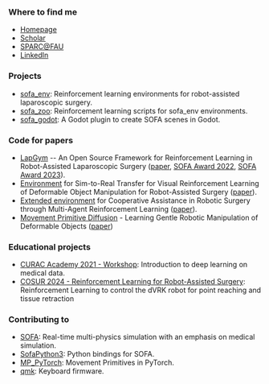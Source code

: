 ### Where to find me
- [Homepage](https://scheiklp.github.io/)
- [Scholar](https://scholar.google.com/citations?user=MMm79XAAAAAJ&hl=en)
- [SPARC@FAU](https://www.sparc.tf.fau.de/)
- [LinkedIn](https://www.linkedin.com/in/scheiklp/)

### Projects
- [sofa_env](https://github.com/ScheiklP/sofa_env): Reinforcement learning environments for robot-assisted laparoscopic surgery.
- [sofa_zoo](https://github.com/ScheiklP/sofa_zoo): Reinforcement learning scripts for sofa_env environments.
- [sofa_godot](https://github.com/ScheiklP/sofa_godot): A Godot plugin to create SOFA scenes in Godot.

### Code for papers
- [LapGym](https://github.com/ScheiklP/lap_gym) -- An Open Source Framework for Reinforcement Learning in Robot-Assisted Laparoscopic Surgery ([paper](https://www.jmlr.org/papers/v24/23-0207.html), [SOFA Award 2022](https://www.sofa-framework.org/about/news/two-winners-of-the-sofa-awards-2022/), [SOFA Award 2023](https://www.sofa-framework.org/about/news/two-winners-of-the-sofa-awards-2023/)).
- [Environment](https://github.com/ScheiklP/sofa_env/tree/main/sofa_env/scenes/tissue_retraction
) for Sim-to-Real Transfer for Visual Reinforcement Learning of Deformable Object Manipulation for Robot-Assisted Surgery ([paper](https://ieeexplore.ieee.org/abstract/document/9976185)).
- [Extended environment](https://github.com/ScheiklP/sofa_env/tree/main/sofa_env/scenes/grasp_lift_touch
) for Cooperative Assistance in Robotic Surgery through Multi-Agent Reinforcement Learning ([paper](https://ieeexplore.ieee.org/abstract/document/9636193)).
- [Movement Primitive Diffusion](https://github.com/ScheiklP/movement-primitive-diffusion) - Learning Gentle Robotic Manipulation of Deformable Objects ([paper](https://doi.org/10.1109/LRA.2024.3382529))

### Educational projects
- [CURAC Academy 2021 - Workshop](https://github.com/ScheiklP/CURAC-Academy-2021): Introduction to deep learning on medical data.
- [COSUR 2024 - Reinforcement Learning for Robot-Assisted Surgery](https://github.com/ScheiklP/COSUR-2024-RL-for-RAS): Reinforcement Learning to control the dVRK robot for point reaching and tissue retraction

### Contributing to
- [SOFA](https://github.com/sofa-framework/sofa): Real-time multi-physics simulation with an emphasis on medical simulation.
- [SofaPython3](https://github.com/sofa-framework/SofaPython3): Python bindings for SOFA.
- [MP_PyTorch](https://github.com/ALRhub/MP_PyTorch): Movement Primitives in PyTorch.
- [qmk](https://github.com/qmk/qmk_firmware): Keyboard firmware.
